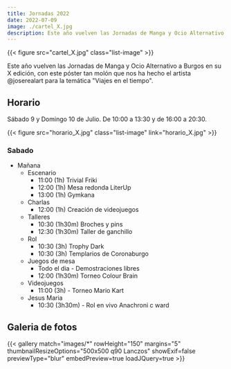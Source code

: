 ```yaml
---
title: Jornadas 2022
date: 2022-07-09
image: ./cartel_X.jpg
description: Este año vuelven las Jornadas de Manga y Ocio Alternativo a Burgos en su X edición, con este póster tan molón que nos ha hecho el artista @joserealart para la temática "Viajes en el tiempo".
---
```


{{< figure src="cartel_X.jpg" class="list-image" >}}

Este año vuelven las Jornadas de Manga y Ocio Alternativo a Burgos en su X edición, con este póster tan molón que nos ha hecho el artista @joserealart para la temática "Viajes en el tiempo".

## Horario

Sábado 9 y Domingo 10 de Julio. De 10:00 a 13:30 y de 16:00 a 20:30.

{{< figure src="horario_X.jpg" class="list-image" link="horario_X.jpg" >}}

### Sabado

- Mañana
  - Escenario
    - 11:00 (1h) Trivial Friki
    - 12:00 (1h) Mesa redonda LiterUp
    - 13:00 (1h) Gymkana
  - Charlas
    - 12:00 (1h) Creación de videojuegos
  - Talleres
    - 10:30 (1h30m) Broches y pins
    - 12:30 (1h30m) Taller de ganchillo
  - Rol
    - 10:30 (3h) Trophy Dark
    - 10:30 (3h) Templarios de Coronaburgo
  - Juegos de mesa
    - Todo el dia - Demostraciones libres
    - 12:00 (1h30m) Torneo Colour Brain
  - Videojuegos
    - 11:00 (3h) - Torneo Mario Kart
  - Jesus Maria
    - 10:30 (3h30m) - Rol en vivo Anachroni c ward

## Galeria de fotos

{{< gallery match="images/*"  rowHeight="150" margins="5" thumbnailResizeOptions="500x500 q90 Lanczos" showExif=false previewType="blur" embedPreview=true loadJQuery=true >}}


